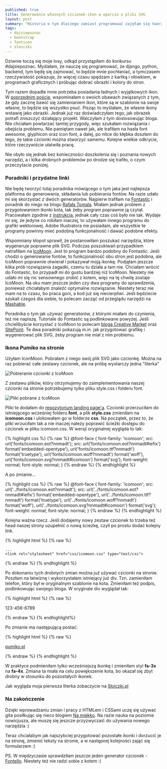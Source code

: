 ```yaml
---
published: true
title: Generowanie własnych czcionek-ikon w oparciu o pliki SVG
layout: post
summary: "Historia o tym dlaczego zamiast programować zajęłam się tworzeniem icon fonts. Na jakie narzędzia warto zwrócić uwagę, krótki tutorial i zestaw artykułów, z którymi warto się zapoznać. Moja pierwsza literka i użycie czcionki na stronie Słoiczków. W tekście znajdziecie nawet kawałek kodu :)" 
tags: 
  - dajsiepoznac
  - bootstrap
  - fonticon
  - sloiczki
---
```


Dziwnie toczą się moje losy, odkąd przystąpiłam do konkursu #dajsiepoznac. Myślałam, że nauczę się programować, że django, python, backend, tym będę się zajmować, to będzie mnie pochłaniać, a tymczasem rzeczywistość pokazuje, że więcej czasu spędzam z kartką i ołówkiem, w programach graficznych i próbując dobrać obrazki i kolory do stron.

Tym razem dopadła mnie potrzeba posiadania ładnych i wyjątkowych ikon. W [poprzednim poście](http://pumiko.pl/2016/03/15/landing-page-poczatki.html), wspominałam o swoich obawach związanych z tym, że gdy zacznę bawić się zamienianiem ikon, które są w szablonie na swoje własne, to będzie się wszystko psuć. Pisząc to myślałam, że własne ikony wstawię jako obrazki. Jednak już raz doświadczyłam tego, jak obrazek potrafi zniszczyć działający projekt. Walczyłam z tym dostosowując bloga. Nie chciałam powtarzać tamtej przygody, więc szukałam rozwiązania i obejścia problemu. Nie pamiętam nawet jak, ale trafiłam na hasła font awesome, glyphicon oraz icon font, a dalej, po nitce do kłębka doszłam do tego, że takie czcionki można stworzyć samemu. Kolejne wielkie odkrycie, które rzeczywiście ułatwiła pracę. 

Nie obyło się jednak bez konieczności doszkolenia się i poznania nowych narzędzi, a i kilka drobnych problemów po drodze się trafiło, o czym przeczytacie poniżej.   

### Poradniki i przydatne linki

Nie będę tworzyć tutaj poradnika mówiącego o tym jaka jest najlepsza platforma do generowania, składania lub pobierania fontów. Na razie udało mi się skorzystać z dwóch generatorów. Najpierw trafiłam na [Fontastic](http://app.fontastic.me/#select/sfjYyA4L3JejdzsTWxdwxc) i poradnik do niego na blogu [Rafała Tomala](http://rafaltomal.com/how-to-create-and-use-your-own-icon-fonts/). Miałam jednak problem z przygotowaniem ikonki kota, tak żeby program poprawnie ją czytał. Pracowałam zgodnie z [instrukcją](http://fontastic.me/faq), jednak cały czas coś było nie tak. Wydaje mi się, że jedyne co robiłam inaczej, to używałam innego programu do grafiki wektorowej. Adobe Illustratora nie posiadam, ale wszystkie te programy powinny mieć podobną funkcjonalność i dawać podobne efekty. 

Wspomniany kłopot sprawił, że postanowiłam poszukać narzędzia, które wygeneruje poprawne plik SVG. Podczas poszukiwań przypadkiem natrafiłam na [IcoMoon](https://icomoon.io/app/). Jest to program bardzo podobny do Fontastic. Jeśli chodzi o generowanie fontów, to funkcjonalność obu stron jest podobna, ale IcoMoon poprawnie otwierał i pokazywał moją ikonkę. Podjęłam jeszcze kilka prób rozwiązania zagadki, czemu tu działa a tam nie. Chciałam wrócić do Fontastic, bo przypadł mi do gustu bardziej niż IcoMoon. Niestety nie udało mi się nic sensownego zrobić z kotem, więc na tę chwilę zostaje IcoMoon. Na oku mam jeszcze jeden czy dwa programy do sprawdzenia, ponieważ chciałabym znaleźć optymalne rozwiązanie. Niestety teraz nie mam na to czasu, bo praca goni, a kod już się niecierpliwi. Jeśli będziecie szukali czegoś dla siebie, to polecam zacząć od przeglądu narzędzi na [Mashable](http://mashable.com/2014/01/14/icon-font-generators/#m823O3ENGZqu). 

Poradnika o tym jak używać generatorów, z którymi miałam do czynienia, też nie napiszę. Tutoriale do Fontastic są podlinkowane powyżej. Jeśli chcielibyście korzystać z IcoMoon to polecam [bloga Creative Market](creativemarket.com/blog/2015/04/03/how-to-create-a-simple-icon-font) oraz [SitePoint](http://www.sitepoint.com/create-an-icon-font-illustrator-icomoon/). Te dwa poradniki pokazują m.in. jak przygotować grafikę i wygenerować plik SVG, żeby program nie miał z nim problemu.

### Ikona Pumiko na stronie

Użyłam IconMoon. Pobrałam z niego swój plik SVG jako czcionkę. Można na raz pobierać całe zestawy czcionek, ale na próbę wystarczy jedna "literka" 

<img class="ctr" src="https://dl.dropbox.com/s/zz8byype6b8op0d/icomoon_1.jpg" alt="Pobieranie czcionki z IcoMoon">

Z zestawu plików, który otrzymujemy do zaimplementowania naszej czcionki na stronie potrzebujemy tylko pliku style.css i folderu font.

<img class="ctr" src="https://dl.dropbox.com/s/e4jh2194qublb2r/icomoon_2.jpg" alt="Pliki pobrane z IcoMoon">

Pliki te dodałam do [repozytorium landing page'a](https://github.com/pumiko/SloiczkiLanding). Czcionki przerzuciłam do istniejącego wcześniej folderu __font__, a plik __style.css__ zmieniłam na __icomoon.css__ i ulokowałam go w folderze __css__. Na początek, przez to, że pliki wrzuciłam tak a nie inaczej należy poprawić ścieżki dostępu do czcionek w pliku icomoon.css. W wersji oryginalnej wygląda to tak:

{% highlight css %}
{% raw %}
@font-face {
  font-family: 'icomoon';
  src:    url('fonts/icomoon.eot?nnmadt');
  src:    url('fonts/icomoon.eot?nnmadt#iefix') format('embedded-opentype'),
    url('fonts/icomoon.ttf?nnmadt') format('truetype'),
    url('fonts/icomoon.woff?nnmadt') format('woff'),
    url('fonts/icomoon.svg?nnmadt#icomoon') format('svg');
  font-weight: normal;
  font-style: normal;
}
{% endraw %}
{% endhighlight %}

A po zmianie...

{% highlight css %}
{% raw %}
@font-face {
  font-family: 'icomoon';
  src:    url('../fonts/icomoon.eot?nnmadt');
  src:    url('../fonts/icomoon.eot?nnmadt#iefix') format('embedded-opentype'),
    url('../fonts/icomoon.ttf?nnmadt') format('truetype'),
    url('../fonts/icomoon.woff?nnmadt') format('woff'),
    url('../fonts/icomoon.svg?nnmadt#icomoon') format('svg');
  font-weight: normal;
  font-style: normal;
}
{% endraw %}
{% endhighlight %}

Kolejna ważna rzecz. Jeśli dodajemy nowy zestaw czcionek to trzeba też head naszej strony uzupełnić o nową ścieżkę, czyli po prostu dodać kolejny link.

{% highlight html %}
{% raw %}
 <!-- Custom Fonts -->
	...
	<link rel="stylesheet" href="css/icomoon.css" type="text/css">
{% endraw %}
{% endhighlight %}

Po dokonaniu tych drobnych zmian można już używać czcionki na stronie. Poszłam na łatwiznę i wykorzystałam istniejący już div. Tzn. zamieniłam telefon, który był w oryginalnym szablonie na kota. Zmieniłam też podpis, podlinkowując swojego bloga.
W oryginale div wyglądał tak:

{% highlight html %}
{% raw %}
  <div class="col-lg-4 col-lg-offset-2 text-center">
    <i class="fa fa-phone fa-3x wow bounceIn"></i>
    <p>123-456-6789</p>
  </div>
{% endraw %}
{% endhighlight%}

Po zmianie ma następującą postać: 

{% highlight html %}
{% raw %}
  <div class="col-lg-4 col-lg-offset-2 text-center">
    <i class="icon-pumiko fa-4x wow bounceIn"></i>
    <p><a href="http://pumiko.pl">pumiko.pl</a></p>
  </div>
{% endraw %}
{% endhighlight %}

W praktyce podmieniłam tylko wcześniejszą ikonkę i zmieniłam styl __fa-3x__ na __fa-4x__. Zmiana ta miała na celu powiększenie kota, bo okazał się zbyt drobny w stosunku do pozostałych ikonek.

Jak wygląda moja pierwsza literka zobaczycie na [Słoiczki.pl](http://xn--soiczki-njb.pl/)

### Na zakończenie

Dzięki wprowadzaniu zmian i pracy z HTMLem i CSSami uczę się używać gita posiłkując się nieco blogiem [Na miękko](http://namiekko.pl/2016/03/05/no-i-git-kontrola-wersji-sluzy-nie-tylko-programistom/). Na razie nauka na poziomie nowicjusza, ale muszę się jeszcze przyzwyczaić do używania nowego narzędzia :)  

Teraz chciałabym jak najszybciej przygotować pozostałe ikonki i dorzucić je na stronę, zmienić teksty na stronie, a w następnej kolejności zająć się formularzem :) 


PS. W międzyczasie sprawdziłam jeszcze jeden generator czcionek - [Fontello](http://fontello.com/). Niestety też nie radzi sobie z kotem :( 

